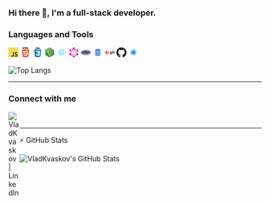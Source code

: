### Hi there 👋, I'm a full-stack developer.

### Languages and Tools

<code><img height="20" src="https://raw.githubusercontent.com/github/explore/80688e429a7d4ef2fca1e82350fe8e3517d3494d/topics/javascript/javascript.png" alt="JavaScript" title="JavaScript"></code>
<code><img height="20" src="https://raw.githubusercontent.com/github/explore/80688e429a7d4ef2fca1e82350fe8e3517d3494d/topics/html/html.png" alt="HTML" title="HTML"></code>
<code><img height="20" src="https://raw.githubusercontent.com/github/explore/80688e429a7d4ef2fca1e82350fe8e3517d3494d/topics/css/css.png" alt="CSS" title="CSS"></code>
<code><img height="20" src="https://raw.githubusercontent.com/github/explore/78df643247d429f6cc873026c0622819ad797942/topics/nodejs/nodejs.png" alt="NodeJS" title="NodeJS"></code>
<code><img height="20" src="https://raw.githubusercontent.com/github/explore/78df643247d429f6cc873026c0622819ad797942/topics/react/react.png" alt="React" title="React"></code>
<code><img height="20" src="https://raw.githubusercontent.com/github/explore/78df643247d429f6cc873026c0622819ad797942/topics/graphql/graphql.png" alt="GraphQL" title="GraphQL"></code>
<code><img height="20" src="https://raw.githubusercontent.com/github/explore/78df643247d429f6cc873026c0622819ad797942/topics/php/php.png" alt="PHP" title="PHP"></code>
<code><img height="20" src="https://raw.githubusercontent.com/github/explore/78df643247d429f6cc873026c0622819ad797942/topics/sql/sql.png" alt="SQL" title="SQL"></code>
<code><img height="20" src="https://raw.githubusercontent.com/github/explore/80688e429a7d4ef2fca1e82350fe8e3517d3494d/topics/git/git.png" alt="Git" title="Git"></code>
<code><img height="20" src="https://raw.githubusercontent.com/github/explore/78df643247d429f6cc873026c0622819ad797942/topics/github/github.png" alt="Github" title="Github"></code>
<code><img height="20" src="https://raw.githubusercontent.com/github/explore/80688e429a7d4ef2fca1e82350fe8e3517d3494d/topics/webpack/webpack.png" alt="Webpack" title="Webpack"></code>


![Top Langs](https://github-readme-stats.vladkvaskov.vercel.app/api/top-langs/?username=VladyslavKvaskov&layout=compact)

---

### Connect with me

[<img align="left" alt="VladKvaskov | LinkedIn" title="VladKvaskov | LinkedIn" width="22px" src="https://cdn.jsdelivr.net/npm/simple-icons@v3/icons/linkedin.svg" />](https://www.linkedin.com/in/progressive-web-app-developer/)
<br />

---

  ⚡ GitHub Stats

  <img alt="VladKvaskov's GitHub Stats" src="https://github-readme-stats.vladkvaskov.vercel.app/api?username=VladyslavKvaskov&show_icons=true&count_private=true" />
